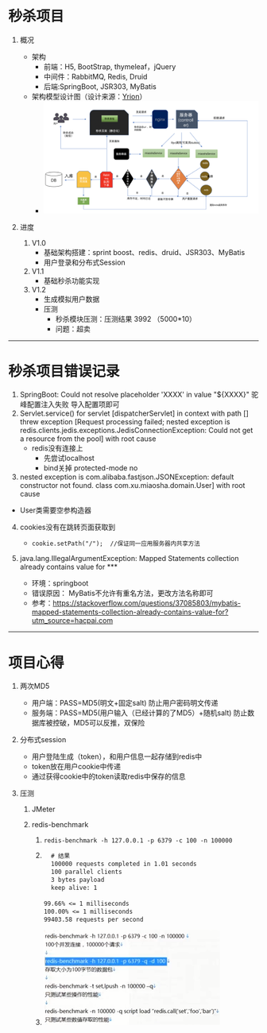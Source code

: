 # 秒杀项目

1. 概况
   - 架构
     - 前端：H5, BootStrap, thymeleaf，jQuery
     - 中间件：RabbitMQ, Redis, Druid
     - 后端:SpringBoot, JSR303, MyBatis
   - 架构模型设计图（设计来源：[Yrion](https://www.cnblogs.com/wyq178/)）
     - ![img](README.assets/1066538-20191218003313069-325957542.png)

2. 进度
   1. V1.0
      - 基础架构搭建：sprint boost、redis、druid、JSR303、MyBatis
      - 用户登录和分布式Session
   2. V1.1
      - 基础秒杀功能实现
   3. V1.2
      - 生成模拟用户数据
      - 压测
        - 秒杀模块压测：压测结果 3992 （5000*10）
        - 问题：超卖



---

# 秒杀项目错误记录

1. SpringBoot: Could not resolve placeholder 'XXXX' in value "${XXXX}"   驼峰配置注入失败 导入配置项即可
2. Servlet.service() for servlet [dispatcherServlet] in context with path [] threw exception [Request processing failed; nested exception is redis.clients.jedis.exceptions.JedisConnectionException: Could not get a resource from the pool] with root cause
   - redis没有连接上
     - 先尝试localhost
     - bind关掉
       protected-mode no
3. nested exception is com.alibaba.fastjson.JSONException: default constructor not found. class com.xu.miaosha.domain.User] with root cause

- User类需要空参构造器

4. cookies没有在跳转页面获取到

   - ```
     cookie.setPath("/");  //保证同一应用服务器内共享方法
     ```

5. java.lang.IllegalArgumentException: Mapped Statements collection already contains value for ***
   - 环境：springboot
   - 错误原因： MyBatis不允许有重名方法，更改方法名称即可
   - 参考：https://stackoverflow.com/questions/37085803/mybatis-mapped-statements-collection-already-contains-value-for?utm_source=hacpai.com

---

# 项目心得

1. 两次MD5
   - 用户端：PASS=MD5(明文+固定salt)  防止用户密码明文传递
   - 服务端：PASS=MD5(用户输入（已经计算的了MD5）+随机salt)   防止数据库被控破，MD5可以反推，双保险
   
2. 分布式session
   - 用户登陆生成（token），和用户信息一起存储到redis中
   - token放在用户cookie中传递
   - 通过获得cookie中的token读取redis中保存的信息
   
3. 压测

   1. JMeter

   2. redis-benchmark

      1. `redis-benchmark -h 127.0.0.1 -p 6379 -c 100 -n 100000`

      2. ```
           # 结果
           100000 requests completed in 1.01 seconds
           100 parallel clients
           3 bytes payload
           keep alive: 1
         
         99.66% <= 1 milliseconds
         100.00% <= 1 milliseconds
         99403.58 requests per second
         ```

      3. ![image-20200421175900436](README.assets/image-20200421175900436.png)